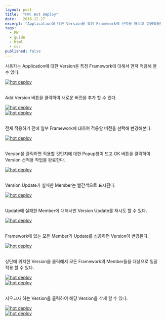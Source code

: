 ```yaml
---
layout: post
title:  "FW: Hot Deploy"
date:   2016-12-27
excerpt: "Application에 대한 Version을 특정 Framework에 선적용 해보고 성공했을때, 그 안정성을 바탕으로 전체 적용할 수 있게 할 수 있도록 도와주는 제품"
tags:
  - FW
  - guide
  - html
  - css
published: false
---
```


사용자는 Application에 대한 Version을 특정 Framework에 대해서 먼저 적용해 볼 수 있다.

<a href="{{ site.url }}/images/works/20161227/image-1.jpg"><img src="{{ site.url }}/images/works/20161227/image-1.jpg" alt="hot deploy"></a>
<br>
<br>

Add Version 버튼을 클릭하여 새로운 버전을 추가 할 수 있다.

<a href="{{ site.url }}/images/works/20161227/image-2.jpg"><img src="{{ site.url }}/images/works/20161227/image-2.jpg" alt="hot deploy"></a>
<br>
<a href="{{ site.url }}/images/works/20161227/image-3.jpg"><img src="{{ site.url }}/images/works/20161227/image-3.jpg" alt="hot deploy"></a>
<br>
<br>

전체 적용하기 전에 일부 Framework에 대하여 적용할 버전을 선택해 변경해본다.

<a href="{{ site.url }}/images/works/20161227/image-4.jpg"><img src="{{ site.url }}/images/works/20161227/image-4.jpg" alt="hot deploy"></a>
<br>
<br>

Version을 클릭하면 적용할 것인지에 대한 Popup창이 뜨고 OK 버튼을 클릭하여 Version 선적용 작업을 완료한다.

<a href="{{ site.url }}/images/works/20161227/image-5.jpg"><img src="{{ site.url }}/images/works/20161227/image-5.jpg" alt="hot deploy"></a>
<br>
<br>

Version Update가 실패한 Member는 빨간색으로 표시된다.

<a href="{{ site.url }}/images/works/20161227/image-6.jpg"><img src="{{ site.url }}/images/works/20161227/image-6.jpg" alt="hot deploy"></a>
<br>
<br>

Update에 실패한 Member에 대해서만 Version Update를 재시도 할 수 있다.

<a href="{{ site.url }}/images/works/20161227/image-7.jpg"><img src="{{ site.url }}/images/works/20161227/image-7.jpg" alt="hot deploy"></a>
<br>
<br>

Framework에 있는 모든 Member가 Update를 성공하면 Version이 변경된다.

<a href="{{ site.url }}/images/works/20161227/image-8.jpg"><img src="{{ site.url }}/images/works/20161227/image-8.jpg" alt="hot deploy"></a>
<br>
<br>

상단에 위치한 Version을 클릭해서 모든 Framework의 Member들을 대상으로 일괄 적용 할 수 있다.

<a href="{{ site.url }}/images/works/20161227/image-9.jpg"><img src="{{ site.url }}/images/works/20161227/image-9.jpg" alt="hot deploy"></a>
<br>
<a href="{{ site.url }}/images/works/20161227/image-10.jpg"><img src="{{ site.url }}/images/works/20161227/image-10.jpg" alt="hot deploy"></a>
<br>
<br>

지우고자 하는 Version을 클릭하여 해당 Version을 삭제 할 수 있다.

<a href="{{ site.url }}/images/works/20161227/image-11.jpg"><img src="{{ site.url }}/images/works/20161227/image-11.jpg" alt="hot deploy"></a>
<br>
<a href="{{ site.url }}/images/works/20161227/image-12.jpg"><img src="{{ site.url }}/images/works/20161227/image-12.jpg" alt="hot deploy"></a>